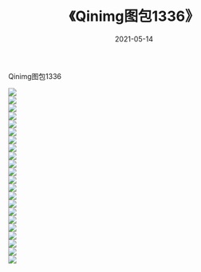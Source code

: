 ﻿---
layout: post
title:  《Qinimg图包1336》
date:   2021-05-14
img: http://imgx.orgx.ga/Qinimg图包/Qinimg图包1336/000.jpg
categories: [美女, 清纯, 唯美]
---

Qinimg图包1336

 ![](http://imgx.orgx.ga/Qinimg图包/Qinimg图包1336/001.jpg) <br>![](http://imgx.orgx.ga/Qinimg图包/Qinimg图包1336/002.jpg) <br>![](http://imgx.orgx.ga/Qinimg图包/Qinimg图包1336/003.jpg) <br>![](http://imgx.orgx.ga/Qinimg图包/Qinimg图包1336/004.jpg) <br>![](http://imgx.orgx.ga/Qinimg图包/Qinimg图包1336/005.jpg) <br>![](http://imgx.orgx.ga/Qinimg图包/Qinimg图包1336/006.jpg) <br>![](http://imgx.orgx.ga/Qinimg图包/Qinimg图包1336/007.jpg) <br>![](http://imgx.orgx.ga/Qinimg图包/Qinimg图包1336/008.jpg) <br>![](http://imgx.orgx.ga/Qinimg图包/Qinimg图包1336/009.jpg) <br>![](http://imgx.orgx.ga/Qinimg图包/Qinimg图包1336/010.jpg) <br>![](http://imgx.orgx.ga/Qinimg图包/Qinimg图包1336/011.jpg) <br>![](http://imgx.orgx.ga/Qinimg图包/Qinimg图包1336/012.jpg) <br>![](http://imgx.orgx.ga/Qinimg图包/Qinimg图包1336/013.jpg) <br>![](http://imgx.orgx.ga/Qinimg图包/Qinimg图包1336/014.jpg) <br>![](http://imgx.orgx.ga/Qinimg图包/Qinimg图包1336/015.jpg) <br>![](http://imgx.orgx.ga/Qinimg图包/Qinimg图包1336/016.jpg) <br>![](http://imgx.orgx.ga/Qinimg图包/Qinimg图包1336/017.jpg) <br>![](http://imgx.orgx.ga/Qinimg图包/Qinimg图包1336/018.jpg) <br>![](http://imgx.orgx.ga/Qinimg图包/Qinimg图包1336/019.jpg) <br>![](http://imgx.orgx.ga/Qinimg图包/Qinimg图包1336/020.jpg) <br>![](http://imgx.orgx.ga/Qinimg图包/Qinimg图包1336/021.jpg) <br>![](http://imgx.orgx.ga/Qinimg图包/Qinimg图包1336/022.jpg) <br>